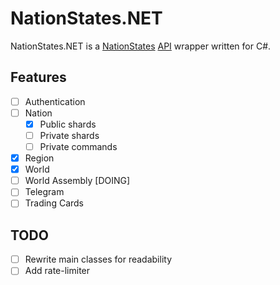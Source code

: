 # NationStates.NET

NationStates.NET is a [NationStates](https://nationstates.net) [API](https://nationstates.net/pages/api) wrapper written for C#.

## Features

- [ ] Authentication
- [ ] Nation
  - [X] Public shards
  - [ ] Private shards
  - [ ] Private commands
- [X] Region
- [X] World
- [ ] World Assembly [DOING]
- [ ] Telegram
- [ ] Trading Cards

## TODO
- [ ] Rewrite main classes for readability
- [ ] Add rate-limiter
